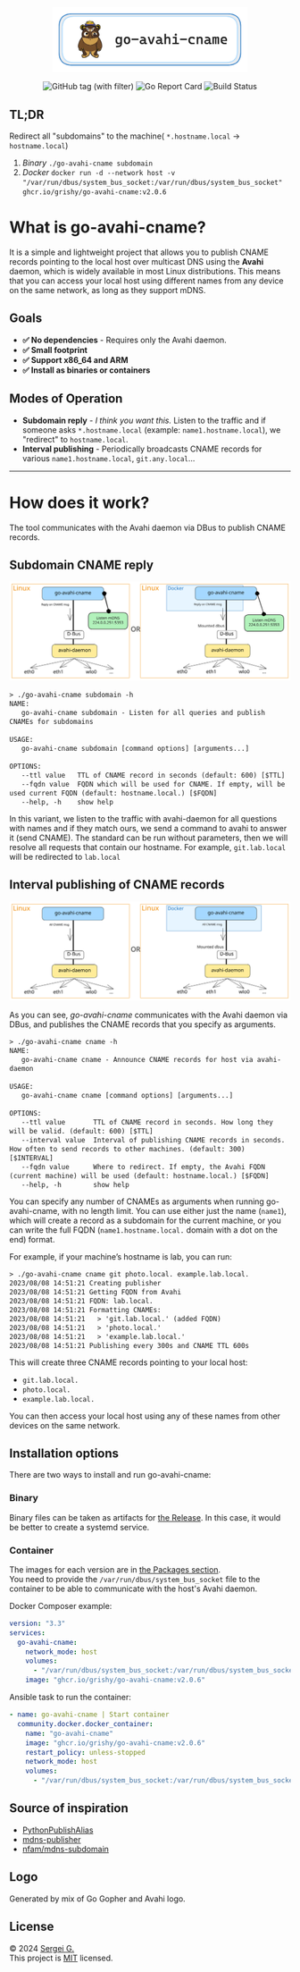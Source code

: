 <p align="center">
  <img src="./docs/logo_x3.png" width="350">
</p>

<p align="center">
  <img src="https://img.shields.io/github/v/tag/grishy/go-avahi-cname" alt="GitHub tag (with filter)">
  <img src="https://goreportcard.com/badge/github.com/grishy/go-avahi-cname" alt="Go Report Card">
  <img src="https://github.com/grishy/go-avahi-cname/actions/workflows/release.yml/badge.svg" alt="Build Status">
</p>

## TL;DR

Redirect all "subdomains" to the machine( `*.hostname.local` -> `hostname.local`)

1. _Binary_ `./go-avahi-cname subdomain`
2. _Docker_ `docker run -d --network host -v "/var/run/dbus/system_bus_socket:/var/run/dbus/system_bus_socket" ghcr.io/grishy/go-avahi-cname:v2.0.6`

# What is go-avahi-cname?

It is a simple and lightweight project that allows you to publish CNAME records pointing to the local host over multicast DNS using the **Avahi** daemon, which is widely available in most Linux distributions. This means that you can access your local host using different names from any device on the same network, as long as they support mDNS.

## Goals

- **✅ No dependencies** - Requires only the Avahi daemon.
- **✅ Small footprint**
- **✅ Support x86_64 and ARM**
- **✅ Install as binaries or containers**

## Modes of Operation

- **Subdomain reply** - _I think you want this._ Listen to the traffic and if someone asks `*.hostname.local` (example: `name1.hostname.local`), we "redirect" to `hostname.local`.
- **Interval publishing** - Periodically broadcasts CNAME records for various `name1.hostname.local`, `git.any.local`...

---

# How does it work?

The tool communicates with the Avahi daemon via DBus to publish CNAME records.

## Subdomain CNAME reply

![Architecture](./docs/arch_subdomain.excalidraw.svg)

```plain
> ./go-avahi-cname subdomain -h
NAME:
   go-avahi-cname subdomain - Listen for all queries and publish CNAMEs for subdomains

USAGE:
   go-avahi-cname subdomain [command options] [arguments...]

OPTIONS:
   --ttl value   TTL of CNAME record in seconds (default: 600) [$TTL]
   --fqdn value  FQDN which will be used for CNAME. If empty, will be used current FQDN (default: hostname.local.) [$FQDN]
   --help, -h    show help
```

In this variant, we listen to the traffic with avahi-daemon for all questions with names and if they match ours, we send a command to avahi to answer it (send CNAME). The standard can be run without parameters, then we will resolve all requests that contain our hostname. For example, `git.lab.local` will be redirected to `lab.local`

## Interval publishing of CNAME records

![Architecture](./docs/arch_cname.excalidraw.svg)

As you can see, _go-avahi-cname_ communicates with the Avahi daemon via DBus, and publishes the CNAME records that you specify as arguments.

```plain
> ./go-avahi-cname cname -h
NAME:
   go-avahi-cname cname - Announce CNAME records for host via avahi-daemon

USAGE:
   go-avahi-cname cname [command options] [arguments...]

OPTIONS:
   --ttl value       TTL of CNAME record in seconds. How long they will be valid. (default: 600) [$TTL]
   --interval value  Interval of publishing CNAME records in seconds. How often to send records to other machines. (default: 300) [$INTERVAL]
   --fqdn value      Where to redirect. If empty, the Avahi FQDN (current machine) will be used (default: hostname.local.) [$FQDN]
   --help, -h        show help
```

You can specify any number of CNAMEs as arguments when running go-avahi-cname, with no length limit.
You can use either just the name (`name1`), which will create a record as a subdomain for the current machine, or you can write the full FQDN (`name1.hostname.local.` domain with a dot on the end) format.

For example, if your machine’s hostname is lab, you can run:

```plain
> ./go-avahi-cname cname git photo.local. example.lab.local.
2023/08/08 14:51:21 Creating publisher
2023/08/08 14:51:21 Getting FQDN from Avahi
2023/08/08 14:51:21 FQDN: lab.local.
2023/08/08 14:51:21 Formatting CNAMEs:
2023/08/08 14:51:21   > 'git.lab.local.' (added FQDN)
2023/08/08 14:51:21   > 'photo.local.'
2023/08/08 14:51:21   > 'example.lab.local.'
2023/08/08 14:51:21 Publishing every 300s and CNAME TTL 600s
```

This will create three CNAME records pointing to your local host:

- `git.lab.local.`
- `photo.local.`
- `example.lab.local.`

You can then access your local host using any of these names from other devices on the same network.

## Installation options

There are two ways to install and run go-avahi-cname:

### Binary

Binary files can be taken as artifacts for [the Release](https://github.com/grishy/go-avahi-cname/releases). In this case, it would be better to create a systemd service.

### Container

The images for each version are in [the Packages section](https://github.com/grishy/go-avahi-cname/pkgs/container/go-avahi-cname).  
You need to provide the `/var/run/dbus/system_bus_socket` file to the container to be able to communicate with the host's Avahi daemon.

Docker Composer example:

```yaml
version: "3.3"
services:
  go-avahi-cname:
    network_mode: host
    volumes:
      - "/var/run/dbus/system_bus_socket:/var/run/dbus/system_bus_socket"
    image: "ghcr.io/grishy/go-avahi-cname:v2.0.6"
```

Ansible task to run the container:

```yaml
- name: go-avahi-cname | Start container
  community.docker.docker_container:
    name: "go-avahi-cname"
    image: "ghcr.io/grishy/go-avahi-cname:v2.0.6"
    restart_policy: unless-stopped
    network_mode: host
    volumes:
      - "/var/run/dbus/system_bus_socket:/var/run/dbus/system_bus_socket" # access to avahi-daemon
```

## Source of inspiration

- [PythonPublishAlias](https://web.archive.org/web/20151016190620/http://www.avahi.org/wiki/Examples/PythonPublishAlias)
- [mdns-publisher](https://pypi.org/project/mdns-publisher/)
- [nfam/mdns-subdomain](https://github.com/nfam/mdns-subdomain)

## Logo

Generated by mix of Go Gopher and Avahi logo.

## License

© 2024 [Sergei G.](https://github.com/grishy)  
This project is [MIT](./LICENSE) licensed.
